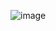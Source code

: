 ![image](https://github.com/faizan8349/100-days-RTL/assets/131616660/ff3364bd-0c90-4ced-88f3-873b27575960)
